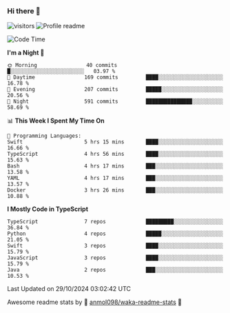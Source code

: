 ### Hi there 👋  
![visitors](https://visitor-badge.laobi.icu/badge?page_id=leverglowh) ![Profile readme](https://github.com/leverglowh/leverglowh/workflows/Profile%20readme/badge.svg?branch=master)

<!--START_SECTION:waka-->
![Code Time](http://img.shields.io/badge/Code%20Time-3%2C104%20hrs%207%20mins-blue)

**I'm a Night 🦉** 

```text
🌞 Morning                40 commits          █░░░░░░░░░░░░░░░░░░░░░░░░   03.97 % 
🌆 Daytime                169 commits         ████░░░░░░░░░░░░░░░░░░░░░   16.78 % 
🌃 Evening                207 commits         █████░░░░░░░░░░░░░░░░░░░░   20.56 % 
🌙 Night                  591 commits         ███████████████░░░░░░░░░░   58.69 % 
```


📊 **This Week I Spent My Time On** 

```text
💬 Programming Languages: 
Swift                    5 hrs 15 mins       ████░░░░░░░░░░░░░░░░░░░░░   16.66 % 
TypeScript               4 hrs 56 mins       ████░░░░░░░░░░░░░░░░░░░░░   15.63 % 
Bash                     4 hrs 17 mins       ███░░░░░░░░░░░░░░░░░░░░░░   13.58 % 
YAML                     4 hrs 17 mins       ███░░░░░░░░░░░░░░░░░░░░░░   13.57 % 
Docker                   3 hrs 26 mins       ███░░░░░░░░░░░░░░░░░░░░░░   10.88 % 
```

**I Mostly Code in TypeScript** 

```text
TypeScript               7 repos             █████████░░░░░░░░░░░░░░░░   36.84 % 
Python                   4 repos             █████░░░░░░░░░░░░░░░░░░░░   21.05 % 
Swift                    3 repos             ████░░░░░░░░░░░░░░░░░░░░░   15.79 % 
JavaScript               3 repos             ████░░░░░░░░░░░░░░░░░░░░░   15.79 % 
Java                     2 repos             ███░░░░░░░░░░░░░░░░░░░░░░   10.53 % 
```




 Last Updated on 29/10/2024 03:02:42 UTC
<!--END_SECTION:waka-->


Awesome readme stats by :star2: [anmol098/waka-readme-stats](https://github.com/anmol098/waka-readme-stats) :star2:
